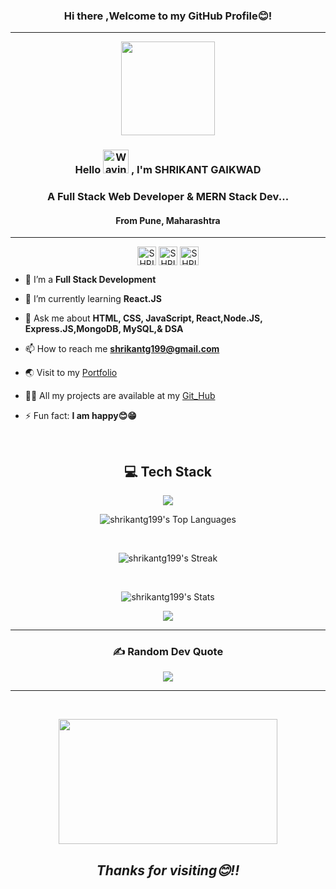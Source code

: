 
<h3 align="center">Hi there ,Welcome to my GitHub Profile😊!</h3>
<hr>
<div align="center">
      <img src="https://media.giphy.com/media/M9gbBd9nbDrOTu1Mqx/giphy.gif" width="150" />
</div>   
<h3 align="center">
   Hello
    <img src="https://raw.githubusercontent.com/nixin72/nixin72/master/wave.gif" 
         alt="Waving hand animated gif"
         height="38"
         width="41" />
    , I'm SHRIKANT GAIKWAD
</h3>


<h3 align="center">A Full Stack Web Developer & MERN Stack Dev...</h3>
<h4 align='center' >From Pune, Maharashtra </h4>
<hr>
<p align="center">
    <a href="https://linkedin.com/in/contactshrikantgaikwad/" target="_blank"><img align="center"
             src="https://raw.githubusercontent.com/rahuldkjain/github-profile-readme-generator/master/src/images/icons/Social/linked-in-alt.svg"
            alt="SHRI" height="30" width="30" gap="1" /></a>
    <a href="https://instagram.com/its_shri_20" target="_open"><img align="center"
            src="https://raw.githubusercontent.com/rahuldkjain/github-profile-readme-generator/master/src/images/icons/Social/instagram.svg"
            alt="SHRI" height="30" width="30" gap="1"/></a>
    <a href="https://facebook.com/shrikant.gaikwad.31392" target="blank"><img align="center"
            src="https://raw.githubusercontent.com/rahuldkjain/github-profile-readme-generator/master/src/images/icons/Social/facebook.svg"
            alt="SHRI" height="30" width="30" gap="1" /></a>
  
  </p>

    
- 🔭 I’m a **Full Stack Development**

- 🌱 I’m currently learning **React.JS**

- 💬 Ask me about **HTML, CSS, JavaScript, React,Node.JS, Express.JS,MongoDB, MySQL,& DSA**

- 📫 How to reach me
 **shrikantg199@gmail.com**


- 🌏 Visit to my <a href="https://port-folio-gamma-gray.vercel.app/">Portfolio</a>


- 👨‍💻 All my projects are available at my [Git_Hub](https://github.com/shrikantg199?tab=repositories)

- ⚡ Fun fact: **I am happy😊😁**

<br> 
<h2 align="center">💻 Tech Stack</h2>
<p align="center">
  <a href="https://skillicons.dev">
    <img src="https://skillicons.dev/icons?i=c,cpp,java,html,css,javascript,vite,react,nodejs,express,mysql,mongodb,git,github,vscode,eclipse,selenium" />
  </a>
</p>

<div align="center">

![shrikantg199's Top Languages](https://github-readme-stats.vercel.app/api/top-langs/?username=shrikantg199&theme=react&show_icons=true&hide_border=true&layout=compact&bg_color=0D1117)

<br>

![shrikantg199's Streak](https://github-readme-streak-stats.herokuapp.com/?user=shrikantg199&theme=react&hide_border=true&background=060A0CD0)

<br>

![shrikantg199's Stats](https://github-readme-stats.vercel.app/api?username=shrikantg199&theme=react&show_icons=true&hide_border=true&count_private=true&bg_color=0D1117)

</div>

<div align="center">

![](http://github-profile-summary-cards.vercel.app/api/cards/profile-details?username=shrikantg199&theme=github_dark)

</div>

---
<div align="center">

### ✍️ Random Dev Quote
![](https://quotes-github-readme.vercel.app/api?type=horizontal&theme=tokyonight)

</div>

---
<br>
<p align="center" border-radius="16px">
  <img src= "https://i.giphy.com/media/fTn01fiFdTd5pL60ln/giphy.webp" width="350" height="200">
</p>


<h2 align="center"><i>Thanks for visiting😊!!</i><h2>

